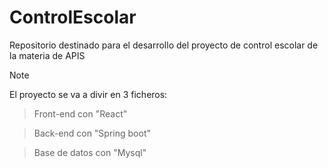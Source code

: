# ControlEscolar
Repositorio destinado para el desarrollo del proyecto de control escolar de la materia de APIS

>[!NOTE]
>El proyecto se va a divir en 3 ficheros:

>Front-end con "React"

>Back-end con "Spring boot"

>Base de datos con "Mysql"
